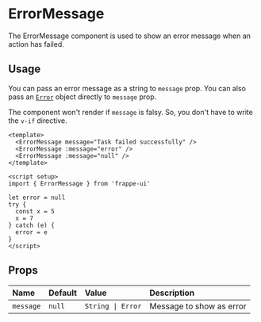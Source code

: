 <script setup>
import { ErrorMessage } from '../../src/index'

let error = null
try {
  const x = 5
  x = 7
} catch (e) {
  error = e
}
</script>

# ErrorMessage

The ErrorMessage component is used to show an error message when an action has
failed.

## Usage

You can pass an error message as a string to `message` prop. You can also pass
an
[`Error`](https://developer.mozilla.org/en-US/docs/Web/JavaScript/Reference/Global_Objects/Error)
object directly to `message` prop.

The component won't render if `message` is falsy. So, you don't have to write
the `v-if` directive.

<Story class="gap-4 flex-col">
    <ErrorMessage message="Task failed successfully" />
    <ErrorMessage :message="error" />
    <ErrorMessage :message="null" />
</Story>

```vue
<template>
  <ErrorMessage message="Task failed successfully" />
  <ErrorMessage :message="error" />
  <ErrorMessage :message="null" />
</template>

<script setup>
import { ErrorMessage } from 'frappe-ui'

let error = null
try {
  const x = 5
  x = 7
} catch (e) {
  error = e
}
</script>
```

## Props

| Name      | Default | Value             | Description              |
| :-------- | :------ | :---------------- | :----------------------- |
| `message` | `null`  | `String \| Error` | Message to show as error |
